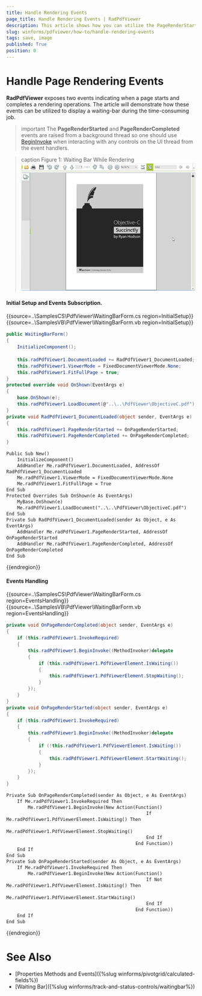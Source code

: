 ```yaml
---
title: Handle Rendering Events
page_title: Handle Rendering Events | RadPdfViewer
description: This article shows how you can utilize the PageRenderStarted and PageRenderCompleted events to display a waiting bar while rendering heavy pages in RadPdfViewer.
slug: winforms/pdfviewer/how-to/handle-rendering-events 
tags: save, image
published: True
position: 0
---
```


# Handle Page Rendering Events

**RadPdfViewer** exposes two events indicating when a page starts and completes a rendering operations. The article will demonstrate how these events can be utilized to display a waiting-bar during the time-consuming job.

>important The **PageRenderStarted** and **PageRenderCompleted** events are raised from a background thread so one should use [BeginInvoke](https://msdn.microsoft.com/en-us/library/a06c0dc2(v=vs.110).aspx) when interacting with any controls on the UI thread from the event handlers.  

>caption Figure 1: Waiting Bar While Rendering
![pdf-viewer-how-to-handle-rendering-events001](images/pdf-viewer-how-to-handle-rendering-events001.gif)

#### Initial Setup and Events Subscription.

{{source=..\SamplesCS\PdfViewer\WaitingBarForm.cs region=InitialSetup}} 
{{source=..\SamplesVB\PdfViewer\WaitingBarForm.vb region=InitialSetup}}
````C#
public WaitingBarForm()
{
    InitializeComponent();
    
    this.radPdfViewer1.DocumentLoaded += RadPdfViewer1_DocumentLoaded;
    this.radPdfViewer1.ViewerMode = FixedDocumentViewerMode.None;
    this.radPdfViewer1.FitFullPage = true;
}
protected override void OnShown(EventArgs e)
{
    base.OnShown(e);
    this.radPdfViewer1.LoadDocument(@"..\..\PdfViewer\ObjectiveC.pdf");
}
private void RadPdfViewer1_DocumentLoaded(object sender, EventArgs e)
{
    this.radPdfViewer1.PageRenderStarted += OnPageRenderStarted;
    this.radPdfViewer1.PageRenderCompleted += OnPageRenderCompleted;
}

````
````VB.NET
Public Sub New()
    InitializeComponent()
    AddHandler Me.radPdfViewer1.DocumentLoaded, AddressOf RadPdfViewer1_DocumentLoaded
    Me.radPdfViewer1.ViewerMode = FixedDocumentViewerMode.None
    Me.radPdfViewer1.FitFullPage = True
End Sub
Protected Overrides Sub OnShown(e As EventArgs)
    MyBase.OnShown(e)
    Me.radPdfViewer1.LoadDocument("..\..\PdfViewer\ObjectiveC.pdf")
End Sub
Private Sub RadPdfViewer1_DocumentLoaded(sender As Object, e As EventArgs)
    AddHandler Me.radPdfViewer1.PageRenderStarted, AddressOf OnPageRenderStarted
    AddHandler Me.radPdfViewer1.PageRenderCompleted, AddressOf OnPageRenderCompleted
End Sub

````



{{endregion}}

#### Events Handling

{{source=..\SamplesCS\PdfViewer\WaitingBarForm.cs region=EventsHandling}} 
{{source=..\SamplesVB\PdfViewer\WaitingBarForm.vb region=EventsHandling}}
````C#
private void OnPageRenderCompleted(object sender, EventArgs e)
{
    if (this.radPdfViewer1.InvokeRequired)
    {
        this.radPdfViewer1.BeginInvoke((MethodInvoker)delegate
        {
            if (this.radPdfViewer1.PdfViewerElement.IsWaiting())
            {
                this.radPdfViewer1.PdfViewerElement.StopWaiting();
            }
        });
    }
}
private void OnPageRenderStarted(object sender, EventArgs e)
{
    if (this.radPdfViewer1.InvokeRequired)
    {
        this.radPdfViewer1.BeginInvoke((MethodInvoker)delegate
        {
            if (!this.radPdfViewer1.PdfViewerElement.IsWaiting())
            {
                this.radPdfViewer1.PdfViewerElement.StartWaiting();
            }
        });
    }
}

````
````VB.NET
Private Sub OnPageRenderCompleted(sender As Object, e As EventArgs)
    If Me.radPdfViewer1.InvokeRequired Then
        Me.radPdfViewer1.BeginInvoke(New Action(Function()
                                                    If Me.radPdfViewer1.PdfViewerElement.IsWaiting() Then
                                                        Me.radPdfViewer1.PdfViewerElement.StopWaiting()
                                                    End If
                                                End Function))
    End If
End Sub
Private Sub OnPageRenderStarted(sender As Object, e As EventArgs)
    If Me.radPdfViewer1.InvokeRequired Then
        Me.radPdfViewer1.BeginInvoke(New Action(Function()
                                                    If Not Me.radPdfViewer1.PdfViewerElement.IsWaiting() Then
                                                        Me.radPdfViewer1.PdfViewerElement.StartWaiting()
                                                    End If
                                                End Function))
    End If
End Sub

````


{{endregion}}

# See Also

* [Properties Methods and Events]({%slug winforms/pivotgrid/calculated-fields%})
* [Waiting Bar]({%slug winforms/track-and-status-controls/waitingbar%})
